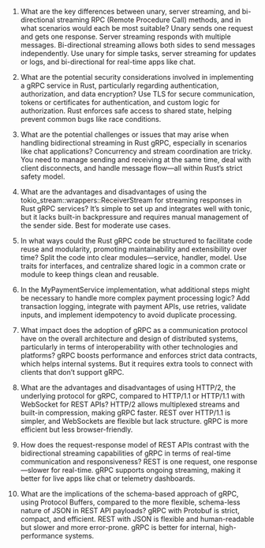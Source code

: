 1. What are the key differences between unary, server streaming, and bi-directional streaming RPC (Remote Procedure Call) methods, and in what scenarios would each be most suitable?
Unary sends one request and gets one response. Server streaming responds with multiple messages. Bi-directional streaming allows both sides to send messages independently. Use unary for simple tasks, server streaming for updates or logs, and bi-directional for real-time apps like chat.

2. What are the potential security considerations involved in implementing a gRPC service in Rust, particularly regarding authentication, authorization, and data encryption?
Use TLS for secure communication, tokens or certificates for authentication, and custom logic for authorization. Rust enforces safe access to shared state, helping prevent common bugs like race conditions.

3. What are the potential challenges or issues that may arise when handling bidirectional streaming in Rust gRPC, especially in scenarios like chat applications?
Concurrency and stream coordination are tricky. You need to manage sending and receiving at the same time, deal with client disconnects, and handle message flow—all within Rust’s strict safety model.

4. What are the advantages and disadvantages of using the tokio_stream::wrappers::ReceiverStream for streaming responses in Rust gRPC services?
It’s simple to set up and integrates well with tonic, but it lacks built-in backpressure and requires manual management of the sender side. Best for moderate use cases.

5. In what ways could the Rust gRPC code be structured to facilitate code reuse and modularity, promoting maintainability and extensibility over time?
Split the code into clear modules—service, handler, model. Use traits for interfaces, and centralize shared logic in a common crate or module to keep things clean and reusable.

6. In the MyPaymentService implementation, what additional steps might be necessary to handle more complex payment processing logic?
Add transaction logging, integrate with payment APIs, use retries, validate inputs, and implement idempotency to avoid duplicate processing.

7. What impact does the adoption of gRPC as a communication protocol have on the overall architecture and design of distributed systems, particularly in terms of interoperability with other technologies and platforms?
gRPC boosts performance and enforces strict data contracts, which helps internal systems. But it requires extra tools to connect with clients that don’t support gRPC.

8. What are the advantages and disadvantages of using HTTP/2, the underlying protocol for gRPC, compared to HTTP/1.1 or HTTP/1.1 with WebSocket for REST APIs?
HTTP/2 allows multiplexed streams and built-in compression, making gRPC faster. REST over HTTP/1.1 is simpler, and WebSockets are flexible but lack structure. gRPC is more efficient but less browser-friendly.

9. How does the request-response model of REST APIs contrast with the bidirectional streaming capabilities of gRPC in terms of real-time communication and responsiveness?
REST is one request, one response—slower for real-time. gRPC supports ongoing streaming, making it better for live apps like chat or telemetry dashboards.

10. What are the implications of the schema-based approach of gRPC, using Protocol Buffers, compared to the more flexible, schema-less nature of JSON in REST API payloads?
gRPC with Protobuf is strict, compact, and efficient. REST with JSON is flexible and human-readable but slower and more error-prone. gRPC is better for internal, high-performance systems.